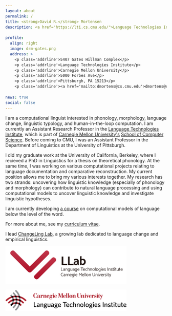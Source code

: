 ```yaml
---
layout: about
permalink: /
title: <strong>David R.</strong> Mortensen
description: <a href="https://lti.cs.cmu.edu/">Language Technologies Institute, School of Computer Science, Carnegie Mellon University</a>.

profile:
  align: right
  image: drm-gates.png
  address: >
    <p class='addrline'>5407 Gates Hillman Complex</p>
    <p class='addrline'>Language Technologies Institute</p>
    <p class='addrline'>Carnegie Mellon University</p>
    <p class='addrline'>5000 Forbes Ave</p>
    <p class='addrline'>Pittsburgh, PA 15213</p>
    <p class='addrline'><a href='mailto:dmortens@cs.cmu.edu'>dmortens@cs.cmu.edu</a></p>

news: true
social: false
---
```


I am a computational linguist interested in phonology, morphology, language change, linguistic typology, and human-in-the-loop computation. I am currently an Assistant Research Professor in the [Language Technologies Institute](https://lti.cs.cmu.edu/), which is part of [Carnegie Mellon University's](https://www.cmu.edu) [School of Computer Science](https://www.cs.cmu.edu/). Before coming to CMU, I was an Assistant Professor in the Department of Linguistics at the University of Pittsburgh.

I did my graduate work at the University of California, Berkeley, where I recieved a PhD in Linguistics for a thesis on theoretical phonology. At the same time, I was working on various computational projects relating to language documentation and comparative reconstruction. My current position allows me to bring my various interests together. My research has two strands: uncovering how linguistic knowledge (especially of phonology and morphology) can contribute to natural language processing and using computational models to uncover linguistic knowledge and investigate linguistic hypotheses.

I am currently developing <a href="https://dmort27.github.io/subwordmodeling/">a course</a> on computational models of language below the level of the word.

For more about me, see my [curriculum vitae]({{site.baseurl}}/assets/pdf/cv.pdf).

I lead [ChangeLing Lab](https://changelinglab.github.io), a growing lab dedicated to language change and empirical linguistics.

<a href='https://llab-cmu.github.io'><img style='max-width: 75%; height: auto' src='./assets/img/llab-logo.png' alt='LLab logo'></a>

<a href='https://lti.cs.cmu.edu'><img style='max-width: 75%; height: auto' src='./assets/img/lti-logo.png' alt='LTI logo'></a>